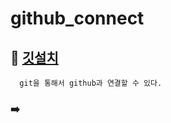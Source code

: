 # github_connect

## 🍎 [깃설치](https://git-scm.com/download/win)

      git을 통해서 github과 연결할 수 있다.



### ➡️



#### 



#####



######
